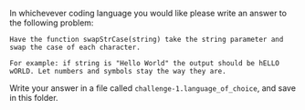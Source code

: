 In whichevever coding language you would like please write an answer to the following problem:

```
Have the function swapStrCase(string) take the string parameter and swap the case of each character. 

For example: if string is "Hello World" the output should be hELLO wORLD. Let numbers and symbols stay the way they are.
```

Write your answer in a file called `challenge-1.language_of_choice`, and save in this folder.

